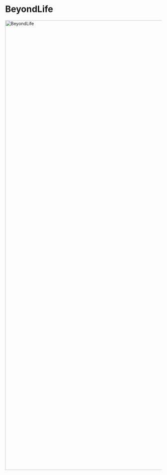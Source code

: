 # BeyondLife

<img width="1448" alt="BeyondLife" src="https://github.com/user-attachments/assets/f8000fe6-c53f-4fca-85d4-40c96a9f6f3b">
